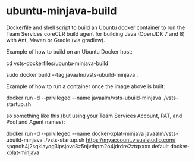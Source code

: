 # ubuntu-minjava-build
Dockerfile and shell script to build an Ubuntu docker container to run the Team Services coreCLR build agent for building
Java (OpenJDK 7 and 8) with Ant, Maven or Gradle (via gradlew).


Example of how to build on an Ubuntu Docker host:

 cd vsts-dockerfiles/ubuntu-minjava-build

 sudo docker build --tag javaalm/vsts-ubuild-minjava .



Example of how to run a container once the image above is built:

 docker run -d --privileged --name <Docker container name> javaalm/vsts-ubuild-minjava ./vsts-startup.sh <Team Services Account url> <PAT> <Pool Name> <Agent Name>



so something like this (but using your Team Services Account, PAT, and Pool and Agent names):

 docker run -d --privileged --name docker-xplat-minjava javaalm/vsts-ubuild-minjava ./vsts-startup.sh https://myaccount.visualstudio.com/ spqnoh4j2sqklayog3ipsjovc3z5njvthpm2o4jdrdre2ztqxxxx default docker-xplat-minjava

